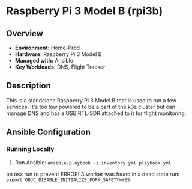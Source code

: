 # Raspberry Pi 3 Model B (rpi3b)

## Overview
- **Environment:** Home-Prod
- **Hardware:** Raspberry Pi 3 Model B
- **Managed with:** Ansible
- **Key Workloads:** DNS, Flight Tracker

## Description
This is a standalone Raspberry Pi 3 Model B that is used to run a few services. It's too low powered to be a part of the k3s cluster but can manage DNS and has a USB RTL-SDR attached to it for flight monitoring.

## Ansible Configuration

### Running Locally
1. Run Ansible: `ansible-playbook -i inventory.yml playbook.yml`

on osx run to prevent ERROR! A worker was found in a dead state run:
`export OBJC_DISABLE_INITIALIZE_FORK_SAFETY=YES`
